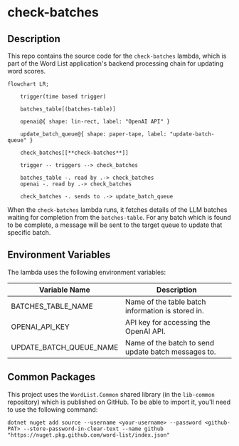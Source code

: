 # check-batches

## Description

This repo contains the source code for the `check-batches` lambda, which is part of the Word List application's backend processing chain for updating word scores.

```mermaid
flowchart LR;

    trigger(time based trigger)

    batches_table[(batches-table)]    

    openai@{ shape: lin-rect, label: "OpenAI API" }
    
    update_batch_queue@{ shape: paper-tape, label: "update-batch-queue" }

    check_batches[[**check-batches**]]
    
    trigger -- triggers --> check_batches

    batches_table -. read by .-> check_batches    
    openai -. read by .-> check_batches

    check_batches -. sends to .-> update_batch_queue
```

When the `check-batches` lambda runs, it fetches details of the LLM batches waiting for completion from the `batches-table`.  For any batch which is found to be complete, a message will be sent to the target queue to update that specific batch.

## Environment Variables

The lambda uses the following environment variables:

| Variable Name           | Description                                         |
|-------------------------|-----------------------------------------------------|
| BATCHES_TABLE_NAME      | Name of the table batch information is stored in.   |
| OPENAI_API_KEY          | API key for accessing the OpenAI API.               |
| UPDATE_BATCH_QUEUE_NAME | Name of the batch to send update batch messages to. |

## Common Packages

This project uses the `WordList.Common` shared library (in the `lib-common` repository) which is published on GitHub.  To be able to import it, you'll need to use the following command:

```
dotnet nuget add source --username <your-username> --password <github-PAT> --store-password-in-clear-text --name github "https://nuget.pkg.github.com/word-list/index.json"
```